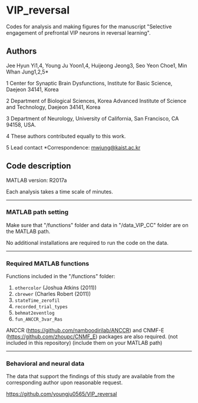 # VIP_reversal

Codes for analysis and making figures for the manuscript "Selective engagement of prefrontal VIP neurons in reversal learning".

## Authors
Jee Hyun Yi1,4, Young Ju Yoon1,4, Huijeong Jeong3, Seo Yeon Choe1, Min Whan Jung1,2,5*

1 Center for Synaptic Brain Dysfunctions, Institute for Basic Science, Daejeon 34141, Korea

2 Department of Biological Sciences, Korea Advanced Institute of Science and Technology, Daejeon 34141, Korea

3 Department of Neurology, University of California, San Francisco, CA 94158, USA.

4 These authors contributed equally to this work.

5 Lead contact *Correspondence: mwjung@kaist.ac.kr

## Code description
MATLAB version: R2017a

Each analysis takes a time scale of minutes.
*****
### MATLAB path setting
Make sure that "/functions" folder and data in "/data_VIP_CC" folder are on the MATLAB path.

No additional installations are required to run the code on the data.

*****
### Required MATLAB functions
Functions included in the "/functions" folder:
1. <code>othercolor</code> (Joshua Atkins (2011))
2. <code>cbrewer</code> (Charles Robert (2011))
3. <code>stateTime_zerofil</code>
4. <code>recorded_trial_types</code>
5. <code>behmat2eventlog</code>
6. <code>fun_ANCCR_3var_Ras</code>

ANCCR (https://github.com/namboodirilab/ANCCR) and CNMF-E (https://github.com/zhoupc/CNMF_E) packages are also required. (not included in this repository) (include them on your MATLAB path)

*****
### Behavioral and neural data
The data that support the findings of this study are available from the corresponding author upon reasonable request.


https://github.com/youngju0565/VIP_reversal
